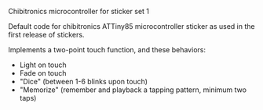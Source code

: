 Chibitronics microcontroller for sticker set 1

Default code for chibitronics ATTiny85 microcontroller sticker
as used in the first release of stickers.

Implements a two-point touch function, and these behaviors:
* Light on touch
* Fade on touch
* "Dice" (between 1-6 blinks upon touch)
* "Memorize" (remember and playback a tapping pattern, minimum two taps)
